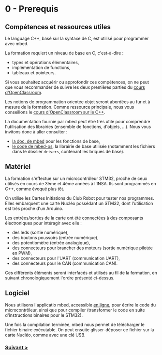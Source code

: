 # 0 - Prerequis

## Compétences et ressources utiles

Le language C++, basé sur la syntaxe de C, est utilisé pour 
programmer avec mbed. 

La formation requiert un niveau de base en C, c'est-à-dire :
   * types et opérations élémentaires, 
   * implémentation de functions, 
   * tableaux et pointeurs. 

Si vous souhaitez acquérir ou approfondir ces compétences, on 
ne peut que vous recommander de suivre les deux premières parties
du [cours d'OpenClassroom](https://openclassrooms.com/courses/apprenez-a-programmer-en-c). 

Les notions de programmation orientée objet seront abordées au fur et à mesure 
de la formation. Comme ressource principale, nous vous conseillons le [cours d'OpenClassroom sur le C++](https://openclassrooms.com/courses/programmez-avec-le-langage-c). 

La documentation fournie par mbed peut être très utile pour comprendre 
l'utilisation des librairies (ensemble de fonctions, d'objets, ...). 
Nous vous invitons donc à aller consulter : 
   * [la doc. de mbed](https://os.mbed.com/handbook/Homepage) pour les fonctions de base, 
   * [le code de mbed-os](https://github.com/ARMmbed/mbed-os), la librairie de base utilisée (notamment 
   les fichiers dans le dossier `drivers`, contenant les briques de base). 

## Matériel 

La formation s'effectue sur un microcontrôleur STM32, proche de 
ceux utilisés en cours de 3ème et 4ème années à l'INSA. 
Ils sont programmés en C++, comme évoqué plus tôt. 

On utilise les Cartes Initiations du Club Robot pour tester nos 
programmes. Elles embarquent une carte Nucléo possédant un STM32, 
dont l'utilisation est très proche d'un Arduino. 

Les entrées/sorties de la carte ont été connectées à des composants 
électroniques pour intéragir avec elle : 
   * des leds (sortie numérique), 
   * des boutons poussoirs (entrée numérique), 
   * des potentiomètre (entrée analogique), 
   * des connecteurs pour brancher des moteurs (sortie numérique pilotée en PWM), 
   * des connecteurs pour l'UART (communication UART), 
   * des connecteurs pour le CAN (communication CAN). 

Ces différents éléments seront interfacés et utilisés au fil de la formation, en suivant
chronologiquement l'ordre présenté ci-dessus. 

## Logiciel

Nous utilisons l'applicatio mbed, accessible [en ligne](https://os.mbed.com/compiler/), pour 
écrire le code du microcontrôleur, ainsi que pour compiler (transformer le code en suite 
d'instructions binaires pour le STM32). 

Une fois la compilation terminée, mbed nous permet de télécharger le fichier binaire exécutable. 
On peut ensuite glisser-déposer ce fichier sur la carte Nucléo, comme avec une clé USB.

### [Suivant >](https://github.com/yop0/ClubRobot_FormationElec/tree/master/1-DigitalOut) 
  
